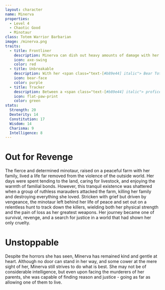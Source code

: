 ```yaml
---
layout: character
name: Minerva
properties:
  - Level 4
  - Chaotic Good      
  - Minotaur
class: Totem Warrior Barbarian
image: /minerva.png
traits:
  - title: Frontliner
    description: Minerva can dish out heavy amounts of damage with her <span class="text-[#b89e44] italic"> Gretaxe </span> by using  <span class="text-[#b89e44] italic"> Rage </span> to increase the pain and <span class="text-[#b89e44] italic"> Reckless Attack </span> to gain advantage on her attacks. 
    icon: axe-swing
    color: red
  - title: Unbreakable
    description: With her <span class="text-[#b89e44] italic"> Bear Totem </span>  Minerva becomes a moving wall. She gains resistance to almost all types of damage, making her extremely difficult to pin down. 
    icon: bear-face
    color: purple
  - title: Tracker
    description: Between a <span class="text-[#b89e44] italic"> proficency in  Survival </span>, decent <span class="text-[#b89e44] italic"> Wisdom </span> and <span class="text-[#b89e44] italic"> Labyrinthine Recall</span>, Minerva has become the party's main guide
    icon: flat-paw-print
    color: green
stats:
  Strength: 20
  Dexterity: 14
  Constitution: 17
  Wisdom: 14
  Charisma: 9
  Intelligence: 8
---
```



# Out for Revenge


The fierce and determined minotaur, raised on a peaceful farm with her family, lived a life far removed from the violence of the outside world. Her days were spent tending to the land, caring for livestock, and enjoying the warmth of familial bonds. However, this tranquil existence was shattered when a group of ruthless marauders attacked the farm, killing her family and destroying everything she loved. Stricken with grief but driven by vengeance, the minotaur left behind her life of peace and set out on a relentless hunt to track down the killers, wielding both her physical strength and the pain of loss as her greatest weapons. Her journey became one of survival, revenge, and a search for justice in a world that had shown her only cruelty.

# Unstoppable 

Despite the horrors she has seen, Minerva has remained kind and gentle at heart. Although no door can stand in her way, and some cower at the mere sight of her, Minerva still strives to do what is best. She may not be of considerable intelligence, but even upon facing the murderers of her parents, she was capable of finding reason and justice - going as far as allowing one of them to live. 